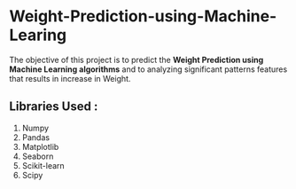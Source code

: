 # Weight-Prediction-using-Machine-Learing
 The objective of this project is to predict the **Weight Prediction using Machine Learning algorithms** and to analyzing significant patterns features that results in increase in Weight.
 
## Libraries Used :
1. Numpy
2. Pandas
3. Matplotlib
4. Seaborn
5. Scikit-learn
6. Scipy

